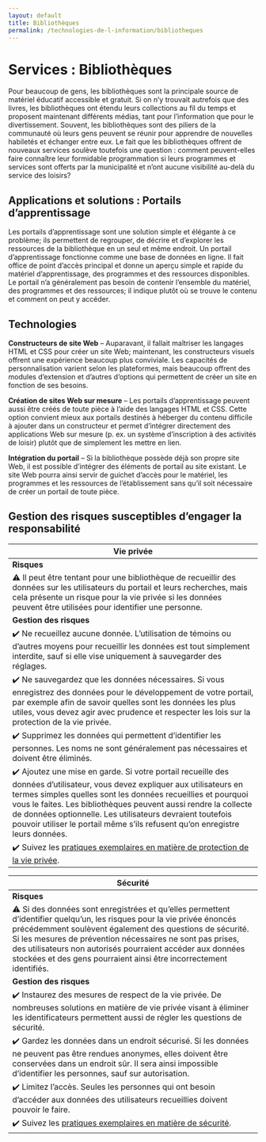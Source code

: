 ```yaml
---
layout: default
title: Bibliothèques
permalink: /technologies-de-l-information/bibliotheques
---
```

# Services : Bibliothèques

Pour beaucoup de gens, les bibliothèques sont la principale source de matériel éducatif accessible et gratuit. Si on n’y trouvait autrefois que des livres, les bibliothèques ont étendu leurs collections au fil du temps et proposent maintenant différents médias, tant pour l’information que pour le divertissement. Souvent, les bibliothèques sont des piliers de la communauté où leurs gens peuvent se réunir pour apprendre de nouvelles habiletés et échanger entre eux. Le fait que les bibliothèques offrent de nouveaux services soulève toutefois une question : comment peuvent-elles faire connaître leur formidable programmation si leurs programmes et services sont offerts par la municipalité et n’ont aucune visibilité au-delà du service des loisirs?

## Applications et solutions : Portails d’apprentissage

Les portails d’apprentissage sont une solution simple et élégante à ce problème; ils permettent de regrouper, de décrire et d’explorer les ressources de la bibliothèque en un seul et même endroit. Un portail d’apprentissage fonctionne comme une base de données en ligne. Il fait office de point d’accès principal et donne un aperçu simple et rapide du matériel d’apprentissage, des programmes et des ressources disponibles. Le portail n’a généralement pas besoin de contenir l’ensemble du matériel, des programmes et des ressources; il indique plutôt où se trouve le contenu et comment on peut y accéder.

## Technologies

**Constructeurs de site Web** – Auparavant, il fallait maîtriser les langages HTML et CSS pour créer un site Web; maintenant, les constructeurs visuels offrent une expérience beaucoup plus conviviale. Les capacités de personnalisation varient selon les plateformes, mais beaucoup offrent des modules d’extension et d’autres d’options qui permettent de créer un site en fonction de ses besoins.

**Création de sites Web sur mesure** – Les portails d’apprentissage peuvent aussi être créés de toute pièce à l’aide des langages HTML et CSS. Cette option convient mieux aux portails destinés à héberger du contenu difficile à ajouter dans un constructeur et permet d’intégrer directement des applications Web sur mesure (p. ex. un système d’inscription à des activités de loisir) plutôt que de simplement les mettre en lien.

**Intégration du portail** – Si la bibliothèque possède déjà son propre site Web, il est possible d’intégrer des éléments de portail au site existant. Le site Web pourra ainsi servir de guichet d’accès pour le matériel, les programmes et les ressources de l’établissement sans qu’il soit nécessaire de créer un portail de toute pièce. 

## Gestion des risques susceptibles d’engager la responsabilité


| Vie privée | 
|---|
| **Risques**   |
|:warning: Il peut être tentant pour une bibliothèque de recueillir des données sur les utilisateurs du portail et leurs recherches, mais cela présente un risque pour la vie privée si les données peuvent être utilisées pour identifier une personne.| 
|**Gestion des risques**|
|:heavy_check_mark: Ne recueillez aucune donnée. L’utilisation de témoins ou d’autres moyens pour recueillir les données est tout simplement interdite, sauf si elle vise uniquement à sauvegarder des réglages.|
|:heavy_check_mark: Ne sauvegardez que les données nécessaires. Si vous enregistrez des données pour le développement de votre portail, par exemple afin de savoir quelles sont les données les plus utiles, vous devez agir avec prudence et respecter les lois sur la protection de la vie privée.| 
|:heavy_check_mark: Supprimez les données qui permettent d’identifier les personnes. Les noms ne sont généralement pas nécessaires et doivent être éliminés.|
|:heavy_check_mark: Ajoutez une mise en garde. Si votre portail recueille des données d’utilisateur, vous devez expliquer aux utilisateurs en termes simples quelles sont les données recueillies et pourquoi vous le faites. Les bibliothèques peuvent aussi rendre la collecte de données optionnelle. Les utilisateurs devraient toutefois pouvoir utiliser le portail même s’ils refusent qu’on enregistre leurs données.
|:heavy_check_mark: Suivez les [pratiques exemplaires en matière de protection de la vie privée](https://cippic-ca.github.io/SmartCityToolkit/privacy.html).|


| Sécurité| 
|---|
| **Risques**   |
|:warning: Si des données sont enregistrées et qu’elles permettent d’identifier quelqu’un, les risques pour la vie privée énoncés précédemment soulèvent également des questions de sécurité. Si les mesures de prévention nécessaires ne sont pas prises, des utilisateurs non autorisés pourraient accéder aux données stockées et des gens pourraient ainsi être incorrectement identifiés.|
|**Gestion des risques**|
|:heavy_check_mark: Instaurez des mesures de respect de la vie privée. De nombreuses solutions en matière de vie privée visant à éliminer les identificateurs permettent aussi de régler les questions de sécurité. |
|:heavy_check_mark: Gardez les données dans un endroit sécurisé. Si les données ne peuvent pas être rendues anonymes, elles doivent être conservées dans un endroit sûr. Il sera ainsi impossible d’identifier les personnes, sauf sur autorisation.|
|:heavy_check_mark: Limitez l’accès. Seules les personnes qui ont besoin d’accéder aux données des utilisateurs recueillies doivent pouvoir le faire.|
|:heavy_check_mark: Suivez les [pratiques exemplaires en matière de sécurité](https://cippic-ca.github.io/SmartCityToolkit/security.html).|
